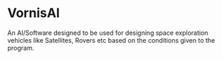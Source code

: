 # VornisAI
An AI/Software designed to be used for designing space exploration vehicles like Satellites, Rovers etc based on the conditions given to the program.
